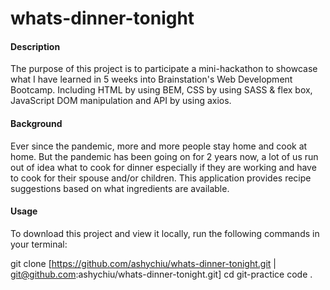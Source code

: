 # whats-dinner-tonight

#### Description ####
The purpose of this project is to participate a mini-hackathon to showcase what I have learned in 5 weeks into Brainstation's Web Development Bootcamp. 
Including HTML by using BEM, CSS by using SASS & flex box, JavaScript DOM manipulation and API by using axios.

#### Background ####
Ever since the pandemic, more and more people stay home and cook at home. But the pandemic has been going on for 2 years now, a lot of us run out of idea what to cook for dinner especially if they are working and have to cook for their spouse and/or children. This application provides recipe suggestions based on what ingredients are available.

#### Usage ####
To download this project and view it locally, run the following commands in your terminal:

git clone [https://github.com/ashychiu/whats-dinner-tonight.git | git@github.com:ashychiu/whats-dinner-tonight.git]
cd git-practice
code .
